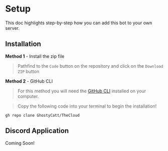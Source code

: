 # Setup

This doc highlights step-by-step how you can add this bot to your own server.

## Installation

**Method 1** - Install the zip file

> Pathfind to the `Code` button on the repository and click on the `Download ZIP` button

**Method 2** - GitHub CLI

> For this method you will need the [GitHub CLI](https://cli.github.com) installed on your computer.

> Copy the following code into your terminal to begin the installation!

```
gh repo clone GhostyCatt/TheCloud
```

## Discord Application

Coming Soon!